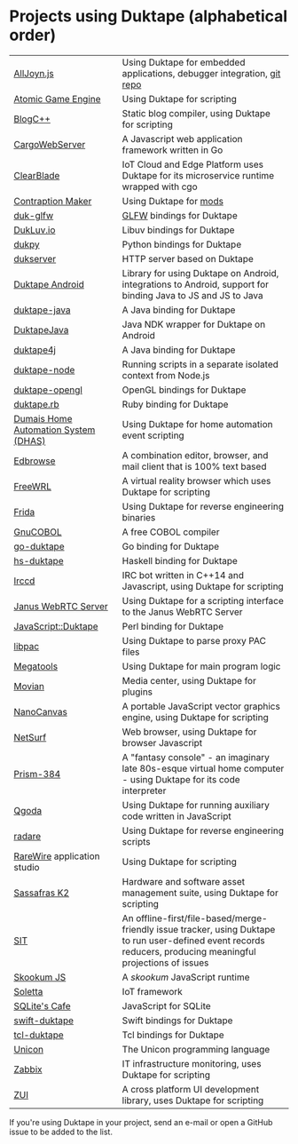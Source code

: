 # Projects using Duktape (alphabetical order)

<table>
<tr>
<td><a href="https://wiki.allseenalliance.org/_media/training/programming_alljoyn.js.pdf" target="_blank">AllJoyn.js</a></td>
<td>Using Duktape for embedded applications, debugger integration, <a href="https://git.allseenalliance.org/cgit/core/alljoyn-js.git/" target="_blank">git repo</a></td>
</tr>
<tr>
<td><a href="http://atomicgameengine.com/" target="_blank">Atomic Game Engine</a></td>
<td>Using Duktape for scripting</td>
</tr>
<tr>
<td><a href="http://blogcpp.org/" target="_blank">BlogC++</a></td>
<td>Static blog compiler, using Duktape for scripting</td>
</tr>
<tr>
<td><a href="https://github.com/CargoWebServer/CargoWebServer" target="_blank">CargoWebServer</a></td>
<td>A Javascript web application framework written in Go</td>
</tr>
<tr>
<td><a href="https://www.clearblade.com/" target="_blank">ClearBlade</a></td>
<td>IoT Cloud and Edge Platform uses Duktape for its microservice runtime wrapped with cgo</td>
</tr>
<tr>
<td><a href="http://contraptionmaker.com/" target="_blank">Contraption Maker</a></td>
<td>Using Duktape for <a href="http://steamcommunity.com/workshop/browse/?appid=241240&amp;requiredtags[]=Mod" target="_blank">mods</a></td>
</tr>
<tr>
<td><a href="https://github.com/lzubiaur/duk-glfw" target="_blank">duk-glfw</a></td>
<td><a href="http://www.glfw.org/">GLFW</a> bindings for Duktape</td>
</tr>
<tr>
<td><a href="http://dukluv.io/" target="_blank">DukLuv.io</a></td>
<td>Libuv bindings for Duktape</td>
</tr>
<tr>
<td><a href="https://github.com/kovidgoyal/dukpy" target="_blank">dukpy</a></td>
<td>Python bindings for Duktape</td>
</tr>
<tr>
<td><a href="https://github.com/buaabyl/dukserver" target="_blank">dukserver</a></td>
<td>HTTP server based on Duktape</td>
</tr>
<tr>
<td><a href="https://github.com/square/duktape-android#readme" target="_blank">Duktape Android</td>
<td>Library for using Duktape on Android, integrations to Android, support for
    binding Java to JS and JS to Java</td>
</tr>
<tr>
<td><a href="https://github.com/ReneHollander/duktape-java" target="_blank">duktape-java</a></td>
<td>A Java binding for Duktape</td>
</tr>
<tr>
<td><a href="https://github.com/gubaojian/DuktapeJava" target="_blank">DuktapeJava</a></td>
<td>Java NDK wrapper for Duktape on Android</td>
</tr>
<tr>
<td><a href="https://github.com/webfolderio/duktape4j" target="_blank">duktape4j</a></td>
<td>A Java binding for Duktape</td>
</tr>
<tr>
<td><a href="https://github.com/ndob/duktape-node" target="_blank">duktape-node</a></td>
<td>Running scripts in a separate isolated context from Node.js</td>
</tr>
<tr>
<td><a href="https://github.com/mrautio/duktape-opengl/" target="_blank">duktape-opengl</a></td>
<td>OpenGL bindings for Duktape</td>
</tr>
<tr>
<td><a href="https://github.com/judofyr/duktape.rb" target="_blank">duktape.rb</a></td>
<td>Ruby binding for Duktape</td>
</tr>
<tr>
<td><a href="https://github.com/pdumais/dhas" target="_blank">Dumais Home Automation System (DHAS)</a></td>
<td>Using Duktape for home automation event scripting</td>
</tr>
<tr>
<td><a href="http://edbrowse.org/" target="_blank">Edbrowse</a></td>
<td>A combination editor, browser, and mail client that is 100% text based</td>
</tr>
<tr>
<td><a href="http://freewrl.sf.net" target="_blank">FreeWRL</a></td>
<td>A virtual reality browser which uses Duktape for scripting</td>
</tr>
<tr>
<td><a href="http://www.frida.re/" target="_blank">Frida</a></td>
<td>Using Duktape for reverse engineering binaries</td>
</tr>
<tr>
<td><a href="https://open-cobol.sourceforge.io/faq/index.html#duktape" target="_blank">GnuCOBOL</a></td>
<td>A free COBOL compiler</td>
</tr>
<tr>
<td><a href="https://github.com/olebedev/go-duktape" target="_blank">go-duktape</a></td>
<td>Go binding for Duktape</td>
</tr>
<tr>
<td><a href="https://github.com/myfreeweb/hs-duktape" target="_blank">hs-duktape</a></td>
<td>Haskell binding for Duktape</td>
</tr>
<tr>
<td><a href="http://projects.malikania.fr/irccd">Irccd</a></td>
<td>IRC bot written in C++14 and Javascript, using Duktape for scripting</td>
</tr>
<tr>
<td><a href="https://janus.conf.meetecho.com/docs/duktape.html">Janus WebRTC Server</a></td>
<td>Using Duktape for a scripting interface to the Janus WebRTC Server</td>
</tr>
<tr>
<td><a href="https://metacpan.org/pod/JavaScript::Duktape">JavaScript::Duktape</a></td>
<td>Perl binding for Duktape</td>
</tr>
<tr>
<td><a href="https://github.com/ldx/libpac" target="_blank">libpac</a></td>
<td>Using Duktape to parse proxy PAC files</td>
</tr>
<tr>
<td><a href="https://github.com/megous/megatools" target="_blank">Megatools</a></td>
<td>Using Duktape for main program logic</td>
</tr>
<tr>
<td><a href="https://movian.tv/" target="_blank">Movian</a></td>
<td>Media center, using Duktape for plugins</td>
</tr>
<tr>
<td><a href="https://github.com/syoyo/nanocanvas" target="_blank">NanoCanvas</a></td>
<td>A portable JavaScript vector graphics engine, using Duktape for scripting</td>
</tr>
<tr>
<td><a href="http://www.netsurf-browser.org/" target="_blank">NetSurf</a></td>
<td>Web browser, using Duktape for browser Javascript</td>
</tr>
<tr>
<td><a href="https://grapefruitopia.itch.io/prism-384" target="_blank">Prism-384</a></td>
<td>A "fantasy console" - an imaginary late 80s-esque virtual home computer - using Duktape for its code interpreter</td>
</tr>
<tr>
<td><a href="http://www.qgoda.net/" target="_blank">Qgoda</a></td>
<td>Using Duktape for running auxiliary code written in JavaScript</td>
</tr>
<tr>
<td><a href="http://www.radare.org/" target="_blank">radare</a></td>
<td>Using Duktape for reverse engineering scripts</td>
</tr>
<tr>
<td><a href="http://rarewire.com/" target="_blank">RareWire</a> application studio</td>
<td>Using Duktape for scripting</td>
</tr>
<tr>
<td><a href="http://www.sassafras.com/hrl/7.4/jst_reference.html" target="_blank">Sassafras K2</a></td>
<td>Hardware and software asset management suite, using Duktape for scripting</td>
</tr>
<tr>
<td><a href="//github.com/sit-it/sit" target="_blank">SIT</a></td>
<td>An offline-first/file-based/merge-friendly issue tracker, using Duktape to run user-defined event records reducers, producing meaningful projections of issues</td>
</tr>
<tr>
<td><a href="https://github.com/saghul/sjs" target="_blank">Skookum JS</a></td>
<td>A <i>skookum</i> JavaScript runtime</td>
</tr>
<tr>
<td><a href="https://github.com/solettaproject/soletta/" target="_blank">Soletta</a></td>
<td>IoT framework</td>
</tr>
<tr>
<td><a href="https://github.com/abiliojr/sqlite-js" target="_blank">SQLite's Cafe</a></td>
<td>JavaScript for SQLite</td>
</tr>
<tr>
<td><a href="https://el-tramo.be/swift-duktape" target="_blank">swift-duktape</a></td>
<td>Swift bindings for Duktape</td>
</tr>
<tr>
<td><a href="https://github.com/dbohdan/tcl-duktape" target="_blank">tcl-duktape</a></td>
<td>Tcl bindings for Duktape</td>
</tr>
<tr>
<td><a href="http://btiffin.users.sourceforge.net/up/programs.html#duktape" target="_blank">Unicon</a></td>
<td>The Unicon programming language</td>
</tr>
<tr>
<td><a href="https://www.zabbix.com/documentation/4.2/manual/appendix/items/preprocessing_javascript" target="_blank">Zabbix</a></td>
<td>IT infrastructure monitoring, uses Duktape for scripting</td>
</tr>
<tr>
<td><a href="https://github.com/zero-rp/ZUI" target="_blank">ZUI</a></td>
<td>A cross platform UI development library, uses Duktape for scripting</td>
</tr>
</table>

If you're using Duktape in your project, send an e-mail or open a GitHub
issue to be added to the list.
